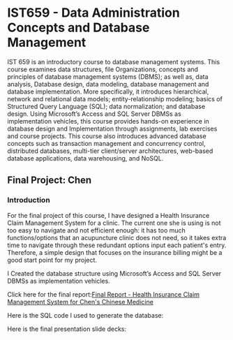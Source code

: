 # IST659 - Data Administration Concepts and Database Management
IST 659 is an introductory course to database management systems. This course examines data structures, file
Organizations, concepts and principles of database management systems (DBMS); as well as, data analysis,
Database design, data modeling, database management and database implementation. More specifically, it
introduces hierarchical, network and relational data models; entity-relationship modeling; basics of Structured
Query Language (SQL); data normalization; and database design. Using Microsoft’s Access and SQL Server
DBMSs as implementation vehicles, this course provides hands-on experience in database design and
Implementation through assignments, lab exercises and course projects. This course also introduces advanced
database concepts such as transaction management and concurrency control, distributed databases, multi-tier
client/server architectures, web-based database applications, data warehousing, and NoSQL.

## Final Project: Chen
### Introduction
For the final project of this course, I have designed a Health Insurance Claim Management System for a clinic. The current one she is using is not too easy to navigate and not efficient enough: it has too much functions/options that an acupuncture clinic does not need, so it takes extra time to navigate through these redundant options input each patient's entry. Therefore, a simple design that focuses on the insurance billing might be a good start point for my project.

I Created the database structure using Microsoft’s Access and SQL Server
DBMSs as implementation vehicles.

Click here for the final report:[Final Report - Health Insurance Claim Management System for Chen's Chinese Medicine](https://github.com/cpkoywk/687-Final-Project---Hyatt-Project/blob/master/Final%20Project%20code.R)

Here is the SQL code I used to generate the database:

Here is the final presentation slide decks:
